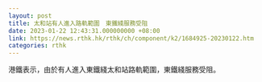 ```yaml
---
layout: post
title: 太和站有人進入路軌範圍　東鐵綫服務受阻
date: 2023-01-22 12:43:31.000000000 +08:00
link: https://news.rthk.hk/rthk/ch/component/k2/1684925-20230122.htm
categories: rthk
---
```


港鐵表示，由於有人進入東鐵綫太和站路軌範圍，東鐵綫服務受阻。

